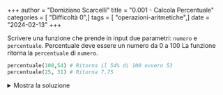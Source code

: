 +++
author = "Domiziano Scarcelli"
title = "0.001 - Calcola Percentuale"
categories = [ "Difficoltà 0",]
tags = [ "operazioni-aritmetiche",]
date = "2024-02-13"
+++

Scrivere una funzione che prende in input due parametri: `numero` e `percentuale`. Percentuale deve essere un numero da 0 a 100 La funzione ritorna la `percentuale` di `numero`.


```python
percentuale(100,54) # Ritorna il 54% di 100 ovvero 53
percentuale(25, 31) # Ritorna 7.75
```
<details>
<summary>Mostra la soluzione</summary>

```python
def calcola_percentuale(numero, percentuale):
    return numero * (percentuale / 100)
```

</details>
